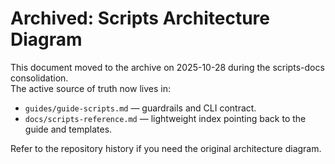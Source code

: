 # Archived: Scripts Architecture Diagram

This document moved to the archive on 2025-10-28 during the scripts-docs consolidation.  
The active source of truth now lives in:

- `guides/guide-scripts.md` — guardrails and CLI contract.
- `docs/scripts-reference.md` — lightweight index pointing back to the guide and templates.

Refer to the repository history if you need the original architecture diagram.
